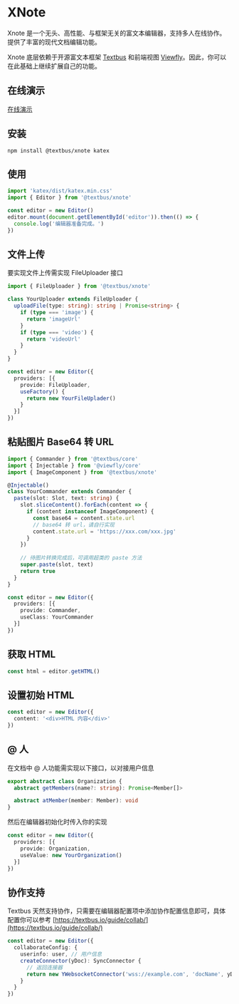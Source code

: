XNote
====================
Xnote 是一个无头、高性能、与框架无关的富文本编辑器，支持多人在线协作。提供了丰富的现代文档编辑功能。

Xnote 底层依赖于开源富文本框架 [Textbus](https://textbus.io) 和前端视图 [Viewfly](https://viewfly.org)。因此，你可以在此基础上继续扩展自己的功能。

## 在线演示

[在线演示](https://textbus.io/playground/)

## 安装

```
npm install @textbus/xnote katex
```

## 使用

```ts
import 'katex/dist/katex.min.css'
import { Editor } from '@textbus/xnote'

const editor = new Editor()
editor.mount(document.getElementById('editor')).then(() => {
  console.log('编辑器准备完成。')
})
```

## 文件上传

要实现文件上传需实现 FileUploader 接口

```ts
import { FileUploader } from '@textbus/xnote'

class YourUploader extends FileUploader {
  uploadFile(type: string): string | Promise<string> {
    if (type === 'image') {
      return 'imageUrl'
    }
    if (type === 'video') {
      return 'videoUrl'
    }
  }
}

const editor = new Editor({
  providers: [{
    provide: FileUploader,
    useFactory() {
      return new YourFileUplader()
    }
  }]
})
```

## 粘贴图片 Base64 转 URL

```ts
import { Commander } from '@textbus/core'
import { Injectable } from '@viewfly/core'
import { ImageComponent } from '@textbus/xnote'

@Injectable()
class YourCommander extends Commander {
  paste(slot: Slot, text: string) {
    slot.sliceContent().forEach(content => {
      if (content instanceof ImageComponent) {
        const base64 = content.state.url
        // base64 转 url，请自行实现
        content.state.url = 'https://xxx.com/xxx.jpg'
      }
    })
    
    // 待图片转换完成后，可调用超类的 paste 方法
    super.paste(slot, text)
    return true
  }
}

const editor = new Editor({
  providers: [{
    provide: Commander,
    useClass: YourCommander
  }]
})
```

## 获取 HTML

```ts
const html = editor.getHTML()
```

## 设置初始 HTML

```ts
const editor = new Editor({
  content: '<div>HTML 内容</div>'
})
```

## @ 人

在文档中 @ 人功能需实现以下接口，以对接用户信息

```ts
export abstract class Organization {
  abstract getMembers(name?: string): Promise<Member[]>

  abstract atMember(member: Member): void
}
```
然后在编辑器初始化时传入你的实现
```ts
const editor = new Editor({
  providers: [{
    provide: Organization,
    useValue: new YourOrganization()
  }]
})
```

## 协作支持

Textbus 天然支持协作，只需要在编辑器配置项中添加协作配置信息即可，具体配置你可以参考 [https://textbus.io/guide/collab/](https://textbus.io/guide/collab/)

```ts
const editor = new Editor({
  collaborateConfig: {
    userinfo: user, // 用户信息
    createConnector(yDoc): SyncConnector {
      // 返回连接器
      return new YWebsocketConnector('wss://example.com', 'docName', yDoc)
    }
  }
})
```



